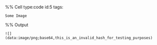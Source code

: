 %% Cell type:code id:5 tags:

``` 
Some Image
```

%% Output

    ![](data:image/png;base64,this_is_an_invalid_hash_for_testing_purposes)
